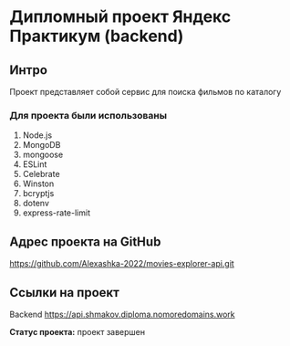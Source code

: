 # Дипломный проект Яндекс Практикум (backend)

## Интро
Проект представляет собой сервис для поиска фильмов по каталогу

### Для проекта были использованы 
1. Node.js
2. MongoDB
3. mongoose
4. ESLint
5. Celebrate
6. Winston
7. bcryptjs
8. dotenv
9. express-rate-limit

## Адрес проекта на GitHub
https://github.com/Alexashka-2022/movies-explorer-api.git

## Ссылки на проект

Backend https://api.shmakov.diploma.nomoredomains.work

**Статус проекта:** проект завершен
